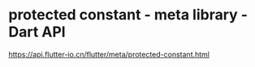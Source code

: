 # protected constant - meta library - Dart API

<https://api.flutter-io.cn/flutter/meta/protected-constant.html>
